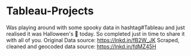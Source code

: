 # Tableau-Projects

Was playing around with some spooky data in hashtag#Tableau and just realised it was Halloween's 🎃 today. So completed just in time to share it with all of you. 
Original Data source: https://lnkd.in/fB2W_JK
Scraped, cleaned and geocoded data source: https://lnkd.in/fdMZ45H
